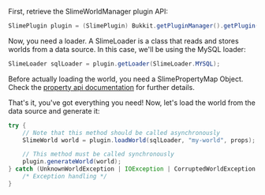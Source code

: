 First, retrieve the SlimeWorldManager plugin API:
```java
SlimePlugin plugin = (SlimePlugin) Bukkit.getPluginManager().getPlugin("SlimeWorldManager");
```
Now, you need a loader. A SlimeLoader is a class that reads and stores worlds from a data source. In this case, we'll be using the MySQL loader:
```java
SlimeLoader sqlLoader = plugin.getLoader(SlimeLoader.MYSQL);
```

Before actually loading the world, you need a SlimePropertyMap Object. Check the [property api documentation](properties.md) for further details.

That's it, you've got everything you need! Now, let's load the world from the data source and generate it:
```java
try {
    // Note that this method should be called asynchronously
    SlimeWorld world = plugin.loadWorld(sqlLoader, "my-world", props);

    // This method must be called synchronously
    plugin.generateWorld(world);
} catch (UnknownWorldException | IOException | CorruptedWorldException | NewerFormatException | WorldInUseException | UnsupportedWorldException ex) {
    /* Exception handling */
}
```
